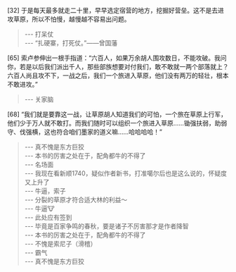 
[32] 于是每天最多就走二十里，早早选定宿营的地方，挖掘好营垒。这不是去进攻草原，所以不怕慢，越慢越不容易出问题。
>--- 打呆仗<br>
>--- “扎硬寨，打死仗。”——曾国藩<br>

[65] 索卢参伸出一根手指道：“六百人，如果万余胡人围攻数日，不能攻破。我问你，若是以后我们派出千人，那些部族想要对付我们，敢不敢就一两个部落就上？六百人尚且攻不下，一战之后，我们一个旅进入草原，他们没有两万的轻壮，根本不敢进攻。”
>--- 关家脑<br>

[68] “我们就是要靠这一战，让草原胡人知道我们的可怕，一个旅在草原上行军，他们少于万人就不敢打。而我们随时可以组织一个旅进入草原……锄强扶弱，助弱守、伐强横，这也符合咱们墨家的道义嘛……哈哈哈哈！”
>--- 真不愧是东方巨狡<br>
>--- 本书的厉害之处在于，配角都牛的不得了<br>
>--- 名场面<br>
>--- 我现在看新顺1740，疑似作者新书，打准噶尔后也是这么说的，怀疑度又上升了<br>
>--- 牛逼，索子<br>
>--- 分裂的草原才符合适大林的利益～<br>
>--- 牛逼🐮<br>
>--- 此处应有签到<br>
>--- 毕竟是百家争鸣的春秋，要是诸子不厉害那才是作者降智<br>
>--- 本书的厉害之处在于，配角都牛的不得了<br>
>--- 不愧是索尼子（滑稽）<br>
>--- 霸气<br>
>--- 真不愧是东方巨狡<br>
